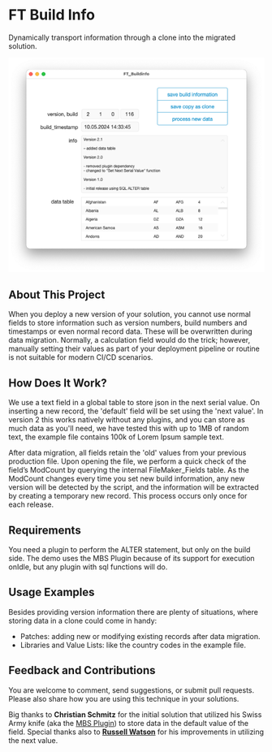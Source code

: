 # FT Build Info
Dynamically transport information through a clone into the migrated solution.



<img src="./docs/assets/screenshot.png" alt="screenshot" style="zoom:80%;" />



## About This Project

When you deploy a new version of your solution, you cannot use normal fields to store information such as version numbers, build numbers and timestamps or even normal record data. These will be overwritten during data migration. Normally, a calculation field would do the trick; however, manually setting their values as part of your deployment pipeline or routine is not suitable for modern CI/CD scenarios.



## How Does It Work?

We use a text field in a global table to store json in the next serial value. On inserting a new record, the 'default' field will be set using the 'next value'. In version 2 this works natively without any plugins, and you can store as much data as you'll need, we have tested this with up to 1MB of random text, the example file contains 100k of Lorem Ipsum sample text.

After data migration, all fields retain the 'old' values from your previous production file. Upon opening the file, we perform a quick check of the field’s ModCount by querying the internal FileMaker_Fields table. As the ModCount changes every time you set new build information, any new version will be detected by the script, and the information will be extracted by creating a temporary new record. This process occurs only once for each release.



## Requirements

You need a plugin to perform the ALTER statement, but only on the build side. The demo uses the MBS Plugin because of its support for execution onIdle, but any plugin with sql functions will do. 



## Usage Examples

Besides providing version information there are plenty of situations, where storing data in a clone could come in handy:

- Patches: adding new or modifying existing records after data migration. 
- Libraries and Value Lists: like the country codes in the example file.



## Feedback and Contributions

You are welcome to comment, send suggestions, or submit pull requests. Please also share how you are using this technique in your solutions.

Big thanks to **Christian Schmitz** for the initial solution that utilized his Swiss Army knife (aka the [MBS Plugin](https://www.monkeybreadsoftware.com/filemaker/)) to store data in the default value of the field. Special thanks also to **[Russell Watson](https://www.fmworkmate.com/)** for his improvements in utilizing the next value. 

